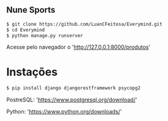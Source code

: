 ## Nune Sports

```sh
$ git clone https://github.com/LuanCFeitosa/Everymind.git
$ cd Everymind
$ python manage.py runserver
```
Acesse pelo navegador o 'http://127.0.0.1:8000/produtos'

# Instações

```sh
$ pip install django djangorestframework psycopg2
```
PostreSQL: 'https://www.postgresql.org/download/'

Python: 'https://www.python.org/downloads/'
